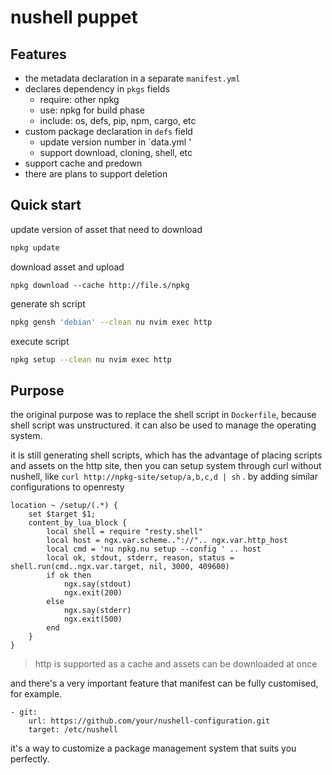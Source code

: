 # nushell puppet

## Features
- the metadata declaration in a separate `manifest.yml`
- declares dependency in `pkgs` fields
    - require: other npkg
    - use: npkg for build phase
    - include: os, defs, pip, npm, cargo, etc
- custom package declaration in `defs` field
    - update version number in `data.yml '
    - support download, cloning, shell, etc
- support cache and predown
- there are plans to support deletion

## Quick start

update version of asset that need to download
```sh
npkg update
```

download asset and upload
```
npkg download --cache http://file.s/npkg
```

generate sh script
```sh
npkg gensh 'debian' --clean nu nvim exec http
```

execute script
```sh
npkg setup --clean nu nvim exec http
```

## Purpose

the original purpose was to replace the shell script in `Dockerfile`, because shell script was unstructured. it can also be used to manage the operating system.

it is still generating shell scripts, which has the advantage of placing scripts and assets on the http site, then you can setup system through curl without nushell, like `curl http://npkg-site/setup/a,b,c,d | sh` . by adding similar configurations to openresty
```
location ~ /setup/(.*) {
    set $target $1;
    content_by_lua_block {
        local shell = require "resty.shell"
        local host = ngx.var.scheme.."://".. ngx.var.http_host
        local cmd = 'nu npkg.nu setup --config ' .. host
        local ok, stdout, stderr, reason, status = shell.run(cmd..ngx.var.target, nil, 3000, 409600)
        if ok then
            ngx.say(stdout)
            ngx.exit(200)
        else
            ngx.say(stderr)
            ngx.exit(500)
        end
    }
}
```
> http is supported as a cache and assets can be downloaded at once

and there's a very important feature that manifest can be fully customised, for example.
````
- git:
    url: https://github.com/your/nushell-configuration.git
    target: /etc/nushell
````
it's a way to customize a package management system that suits you perfectly.
